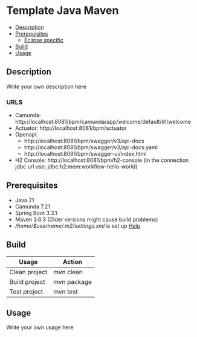 # Template Java Maven

- [Description](#description)
- [Prerequisites](#prerequisites)
    - [Eclipse specific](#eclipse-specific)
- [Build](#build)
- [Usage](#usage)

## Description

Write your own description here

### URLS

- Camunda: http://localhost:8081/bpm/camunda/app/welcome/default/#!/welcome
- Actuator: http://localhost:8081/bpm/actuator
- Openapi: 
  - http://localhost:8081/bpm/swagger/v3/api-docs
  - http://localhost:8081/bpm/swagger/v3/api-docs.yaml
  - http://localhost:8081/bpm/swagger-ui/index.html
- H2 Console: http://localhost:8081/bpm/h2-console (in the connection jdbc url use: jdbc:h2:mem:workflow-hello-world)

## Prerequisites

- Java 21
- Camunda 7.21
- Spring Boot 3.3.1
- Maven 3.6.3 (Older versions might cause build problems)
- *_/home/$username/.m2/settings.xml_* is set
  up [Help](https://swp-confluence.atlassian.net/wiki/spaces/SWPIT/pages/411173348/How+to+Install+and+setup+maven#Setting-up-the-maven-settings)

## Build

| Usage         | Action      |
|---------------|-------------|
| Clean project | mvn clean   |
| Build project | mvn package |
| Test project  | mvn test    |

## Usage

Write your own usage here
